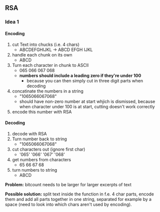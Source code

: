 
## RSA

### Idea 1

#### Encoding

1. cut Text into chucks (i.e. 4 chars)
   + ABCDEFGHIJKL -> ABCD EFGH IJKL
2. handle each chunk on its own
   + ABCD
3. Turn each character in chunk to ASCII
   + 065 066 067 068
   + __numbers should include a leading zero if they're under 100__
     + because you can then simply cut in three digit parts when decoding
4. concatinate the numbers in a string
   + "1065066067068"
   + should have non-zero number at start whjich is dismissed, because when character under 100 is at start, cutting doesn't work correctly
5. encode this number with RSA

#### Decoding

1. decode with RSA
2. Turn number back to string
   + "1065066067068"
3. cut characters out (ignore first char)
   + '065' '066' '067' '068'
4. get numbers from characters
   + 65 66 67 68
5. turn numbers to string
   + ABCD

__Problem:__ bitcount needs to be larger for larger excerpts of text

__Possible solution:__ split text inside the function in f.e. 4 char parts, encode them and add all parts together in one string, separated for example by a space (need to look into which chars aren't used by encoding).

